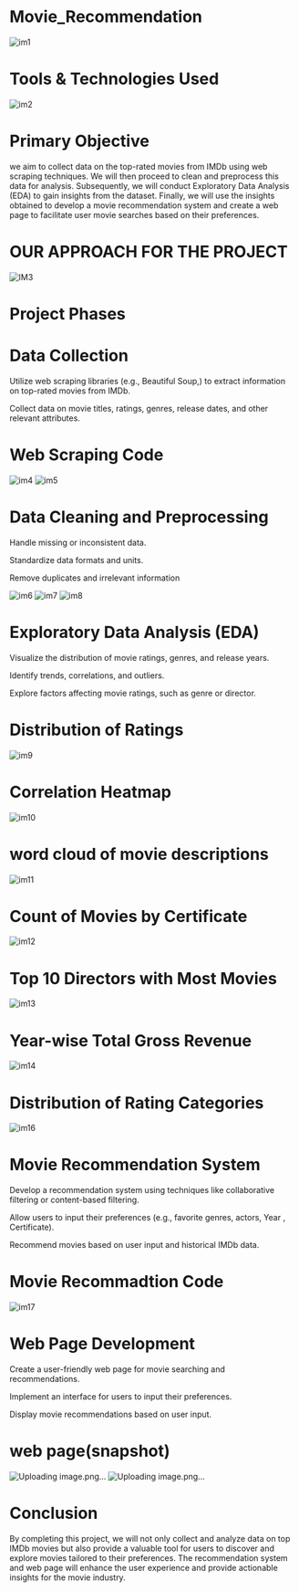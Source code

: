 # Movie_Recommendation
![im1](https://github.com/Ashraf7474/Movie_Recommendation/assets/131772000/39c8ad38-e50e-4c48-b125-fa986177c07f)

# Tools & Technologies Used
![im2](https://github.com/Ashraf7474/Movie_Recommendation/assets/131772000/0fb72d16-99fd-4f3a-8657-f77998ebe314)

# Primary Objective

we aim to collect data on the top-rated movies from IMDb using web scraping techniques. We will then proceed to clean and preprocess this data for analysis. Subsequently, we will conduct Exploratory Data Analysis (EDA) to gain insights from the dataset. Finally, we will use the insights obtained to develop a movie recommendation system and create a web page to facilitate user movie searches based on their preferences.

# OUR APPROACH FOR THE PROJECT

![IM3](https://github.com/Ashraf7474/Movie_Recommendation/assets/131772000/dc8dc073-e634-4262-9a04-74123faddee5)

# Project Phases

# Data Collection

Utilize web scraping libraries (e.g., Beautiful Soup,) to extract information on top-rated movies from IMDb.

Collect data on movie titles, ratings, genres, release dates, and other relevant attributes.

# Web Scraping Code
![im4](https://github.com/Ashraf7474/Movie_Recommendation/assets/131772000/badcd758-f4f5-409f-8637-19d5c0cc046c)
![im5](https://github.com/Ashraf7474/Movie_Recommendation/assets/131772000/8f0d556b-93f0-47c0-bdab-e33bb2cef457)



# Data Cleaning and Preprocessing

Handle missing or inconsistent data.

Standardize data formats and units.

Remove duplicates and irrelevant information

![im6](https://github.com/Ashraf7474/Movie_Recommendation/assets/131772000/5a0e926c-c214-4e6c-9b2a-fb78158c1dd6)
![im7](https://github.com/Ashraf7474/Movie_Recommendation/assets/131772000/061b6246-31d6-41b0-8256-f9c42c4dd626)
![im8](https://github.com/Ashraf7474/Movie_Recommendation/assets/131772000/f9d911d8-152a-43ad-9bed-0e44851a1033)



# Exploratory Data Analysis (EDA)

Visualize the distribution of movie ratings, genres, and release years.

Identify trends, correlations, and outliers.

Explore factors affecting movie ratings, such as genre or director.

# Distribution of Ratings
![im9](https://github.com/Ashraf7474/Movie_Recommendation/assets/131772000/f5a06f09-5e4d-49f0-bcb8-21952cc010d3)

# Correlation Heatmap
![im10](https://github.com/Ashraf7474/Movie_Recommendation/assets/131772000/47f532cc-f8ed-4da6-b8f8-b6e46a7a5f73)

# word cloud of movie descriptions
![im11](https://github.com/Ashraf7474/Movie_Recommendation/assets/131772000/a46fe29d-583a-4c82-be48-d2aa12a5de03)

# Count of Movies by Certificate
![im12](https://github.com/Ashraf7474/Movie_Recommendation/assets/131772000/6aef822c-7c76-480e-b99b-1b5e0accd28b)

# Top 10 Directors with Most Movies
![im13](https://github.com/Ashraf7474/Movie_Recommendation/assets/131772000/c9d0dd14-ea4c-4054-9b14-82c1d6244115)

# Year-wise Total Gross Revenue
![im14](https://github.com/Ashraf7474/Movie_Recommendation/assets/131772000/2940add5-d531-436c-9e29-db93bea84d0f)

# Distribution of Rating Categories
![im16](https://github.com/Ashraf7474/Movie_Recommendation/assets/131772000/d7b2977a-4f69-4c24-9fb1-5da106c403aa)






# Movie Recommendation System

Develop a recommendation system using techniques like collaborative filtering or content-based filtering.

Allow users to input their preferences (e.g., favorite genres, actors, Year , Certificate).

Recommend movies based on user input and historical IMDb data.

# Movie Recommadtion Code
![im17](https://github.com/Ashraf7474/Movie_Recommendation/assets/131772000/ac51534f-01a1-4060-938e-86be526c84e8)




# Web Page Development

Create a user-friendly web page for movie searching and recommendations.

Implement an interface for users to input their preferences.

Display movie recommendations based on user input.

# web page(snapshot)
![Uploading image.png…]()
![Uploading image.png…]()




# Conclusion

By completing this project, we will not only collect and analyze data on top IMDb movies but also provide a valuable tool for users to discover and explore movies tailored to their preferences. The recommendation system and web page will enhance the user experience and provide actionable insights for the movie industry.































